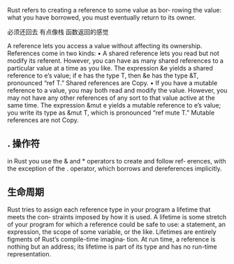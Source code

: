 
Rust refers to creating a reference to some value as bor‐ rowing the value:
what you have borrowed, you must eventually return to its owner.

必须还回去 有点像栈 函数返回的感觉 

A reference lets you access a value without affecting its ownership. References come in two kinds:
• A shared reference lets you read but not modify its referent. However, you can have as many shared references to a particular value at a time as you like. The expression &e yields a shared reference to e’s value; if e has the type T, then &e has the type &T, pronounced “ref T.” Shared references are Copy.
• If you have a mutable reference to a value, you may both read and modify the value. However, you may not have any other references of any sort to that value active at the same time. 
The expression &mut e yields a mutable reference to e’s value;
you write its type as &mut T, which is pronounced “ref mute T.” Mutable references are not Copy.

## . 操作符

in Rust you use the & and * operators to create and follow ref‐ erences, 
with the exception of the . operator, which borrows and dereferences implicitly.


## 生命周期
Rust tries to assign each reference type in your program a lifetime that meets the con‐ straints imposed by how it is used.
A lifetime is some stretch of your program for which a reference could be safe to use:
a statement, an expression, the scope of some variable, or the like. 
Lifetimes are entirely figments of Rust’s compile-time imagina‐ tion. At run time, 
a reference is nothing but an address; its lifetime is part of its type and has no run-time representation.